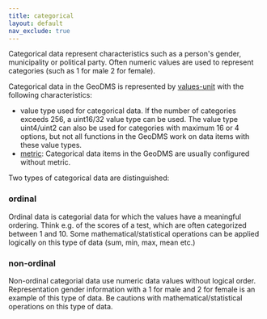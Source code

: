 ```yaml
---
title: categorical
layout: default
nav_exclude: true
---
```

Categorical data represent characteristics such as a person's gender, municipality or political party. Often numeric values are used to represent categories (such as 1 for male 2 for female).

Categorical data in the GeoDMS is represented by [values-unit](values-unit) with the following characteristics:

- value type used for categorical data. If the number of categories exceeds 256, a uint16/32 value type can be used. The value type uint4/uint2 can also be used for categories with maximum 16 or 4 options, but not all functions in the GeoDMS work on data items with these value types.
- [metric](metric): Categorical data items in the GeoDMS are usually configured without metric.

Two types of categorical data are distinguished:

### **ordinal**

Ordinal data is categorial data for which the values have a meaningful ordering. Think e.g. of the scores of a test, which are often categorized between 1 and 10. Some mathematical/statistical operations can be applied logically on this type of data (sum, min, max, mean etc.)

### non-ordinal

Non-ordinal categorial data use numeric data values without logical order. Representation gender information with a 1 for male and 2 for female is an example of this type of data. Be cautions with mathematical/statistical operations on this type of data.